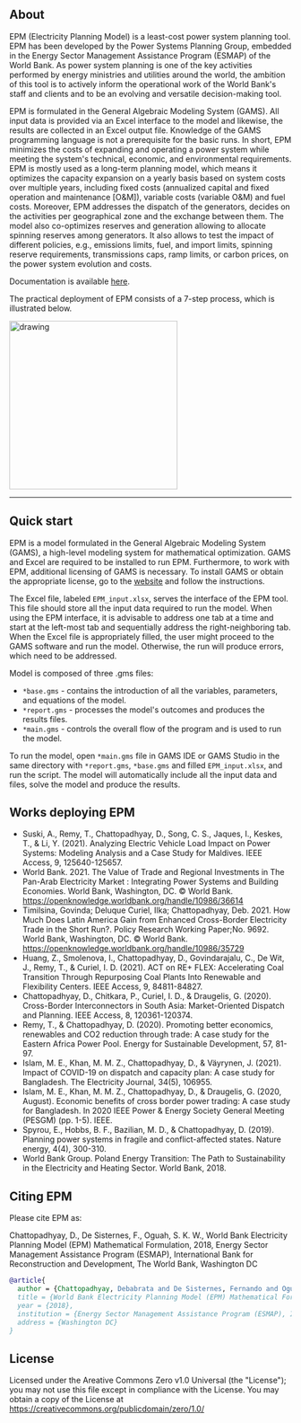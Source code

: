 ## About

EPM (Electricity Planning Model) is a least-cost power system planning tool. EPM has been developed by the Power Systems Planning Group, embedded in the Energy Sector Management Assistance Program (ESMAP) of the World Bank. As power system planning is one of the key activities performed by energy ministries and utilities around the world, the ambition of this tool is to actively inform the operational work of the World Bank's staff and clients and to be an evolving and versatile decision-making tool. 

EPM is formulated in the General Algebraic Modeling System (GAMS). All input data is provided via an Excel interface to the model and likewise, the results are collected in an Excel output file. Knowledge of the GAMS programming language is not a prerequisite for the basic runs.
In short, EPM minimizes the costs of expanding and operating a power system while meeting the system's technical, economic, and environmental requirements. EPM is mostly used as a long-term planning model, which means it optimizes the capacity expansion on a yearly basis based on system costs over multiple years, including fixed costs (annualized capital and fixed operation and maintenance [O&M]), variable costs (variable O&M) and fuel costs. Moreover, EPM addresses the dispatch of the generators, decides on the activities per geographical zone and the exchange between them. The model also co-optimizes reserves and generation allowing to allocate spinning reserves among generators. It also allows to test the impact of different policies, e.g., emissions limits, fuel, and import limits, spinning reserve requirements, transmissions caps, ramp limits, or carbon prices, on the power system evolution and costs.

Documentation is available [here](https://esmap-world-bank-group.github.io/EPM/home.html).

The practical deployment of EPM consists of a 7-step process, which is illustrated below.

<img src="https://i.postimg.cc/jdZH17w9/Screenshot-2022-01-14-102001.png" alt="drawing" width="300" align="center"/>

---

## Quick start

EPM is a model formulated in the General Algebraic Modeling System (GAMS), a high-level modeling system for mathematical optimization. GAMS and Excel are required to be installed to run EPM. Furthermore, to work with EPM, additional licensing of GAMS is necessary. To install GAMS or obtain the appropriate license, go to the [website](https://www.gams.com/download/) and follow the instructions.

The Excel file, labeled `EPM_input.xlsx`, serves the interface of the EPM tool. This file should store all the input data required to run the model. When using the EPM interface, it is advisable to address one tab at a time and start at the left-most tab and sequentially address the right-neighboring tab. When the Excel file is appropriately filled, the user might proceed to the GAMS software and run the model. Otherwise, the run will produce errors, which need to be addressed.

Model is composed of three .gms files:
- `*base.gms`   - contains the introduction of all the variables, parameters, and equations of the model.
- `*report.gms` - processes the model's outcomes and produces the results files.
- `*main.gms`   - controls the overall flow of the program and is used to run the model.

To run the model, open `*main.gms` file in GAMS IDE or GAMS Studio in the same directory with `*report.gms`, `*base.gms` and filled `EPM_input.xlsx`, and run the script. The model will automatically include all the input data and files, solve the model and produce the results.

## Works deploying EPM

- Suski, A., Remy, T., Chattopadhyay, D., Song, C. S., Jaques, I., Keskes, T., & Li, Y. (2021). Analyzing Electric Vehicle Load Impact on Power Systems: Modeling Analysis and a Case Study for Maldives. IEEE Access, 9, 125640-125657.
- World Bank. 2021. The Value of Trade and Regional Investments in The Pan-Arab Electricity Market : Integrating Power Systems and Building Economies. World Bank, Washington, DC. © World Bank. https://openknowledge.worldbank.org/handle/10986/36614
- Timilsina, Govinda; Deluque Curiel, Ilka; Chattopadhyay, Deb. 2021. How Much Does Latin America Gain from Enhanced Cross-Border Electricity Trade in the Short Run?. Policy Research Working Paper;No. 9692. World Bank, Washington, DC. © World Bank. https://openknowledge.worldbank.org/handle/10986/35729
- Huang, Z., Smolenova, I., Chattopadhyay, D., Govindarajalu, C., De Wit, J., Remy, T., & Curiel, I. D. (2021). ACT on RE+ FLEX: Accelerating Coal Transition Through Repurposing Coal Plants Into Renewable and Flexibility Centers. IEEE Access, 9, 84811-84827.
- Chattopadhyay, D., Chitkara, P., Curiel, I. D., & Draugelis, G. (2020). Cross-Border Interconnectors in South Asia: Market-Oriented Dispatch and Planning. IEEE Access, 8, 120361-120374.
- Remy, T., & Chattopadhyay, D. (2020). Promoting better economics, renewables and CO2 reduction through trade: A case study for the Eastern Africa Power Pool. Energy for Sustainable Development, 57, 81-97.
- Islam, M. E., Khan, M. M. Z., Chattopadhyay, D., & Väyrynen, J. (2021). Impact of COVID-19 on dispatch and capacity plan: A case study for Bangladesh. The Electricity Journal, 34(5), 106955.
- Islam, M. E., Khan, M. M. Z., Chattopadhyay, D., & Draugelis, G. (2020, August). Economic benefits of cross border power trading: A case study for Bangladesh. In 2020 IEEE Power & Energy Society General Meeting (PESGM) (pp. 1-5). IEEE.
- Spyrou, E., Hobbs, B. F., Bazilian, M. D., & Chattopadhyay, D. (2019). Planning power systems in fragile and conflict-affected states. Nature energy, 4(4), 300-310.
- World Bank Group. Poland Energy Transition: The Path to Sustainability in the Electricity and Heating Sector. World Bank, 2018.


## Citing EPM

Please cite EPM as:

Chattopadhyay, D., De Sisternes, F., Oguah, S. K. W., World Bank Electricity Planning Model (EPM) Mathematical Formulation, 2018, Energy Sector Management Assistance Program (ESMAP), International Bank for Reconstruction and Development, The World Bank, Washington DC

```bibtex
@article{
  author = {Chattopadhyay, Debabrata and De Sisternes, Fernando and Oguah, Samuel Kofi Wilson},
  title = {World Bank Electricity Planning Model (EPM) Mathematical Formulation},
  year = {2018},
  institution = {Energy Sector Management Assistance Program (ESMAP), International Bank for Reconstruction and Development, The World Bank},
  address = {Washington DC}
}
```

## License

Licensed under the Areative Commons Zero v1.0 Universal (the "License"); you
may not use this file except in compliance with the License. You may
obtain a copy of the License at <https://creativecommons.org/publicdomain/zero/1.0/>
